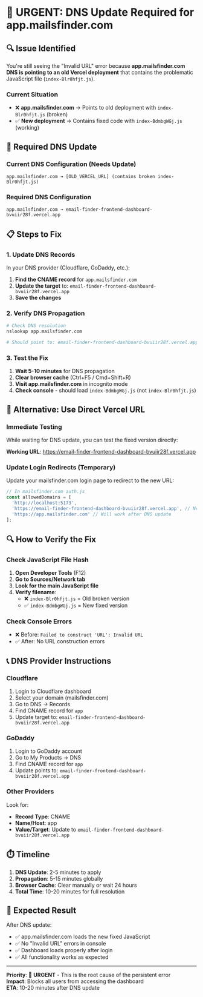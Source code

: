 # 🚨 URGENT: DNS Update Required for app.mailsfinder.com

## 🔍 Issue Identified

You're still seeing the "Invalid URL" error because **app.mailsfinder.com DNS is pointing to an old Vercel deployment** that contains the problematic JavaScript file (`index-Blr0hfjt.js`).

### Current Situation
- ❌ **app.mailsfinder.com** → Points to old deployment with `index-Blr0hfjt.js` (broken)
- ✅ **New deployment** → Contains fixed code with `index-BdmbgWGj.js` (working)

## 🔧 Required DNS Update

### Current DNS Configuration (Needs Update)
```
app.mailsfinder.com → [OLD_VERCEL_URL] (contains broken index-Blr0hfjt.js)
```

### Required DNS Configuration
```
app.mailsfinder.com → email-finder-frontend-dashboard-bvuiir28f.vercel.app
```

## 📋 Steps to Fix

### 1. Update DNS Records
In your DNS provider (Cloudflare, GoDaddy, etc.):

1. **Find the CNAME record** for `app.mailsfinder.com`
2. **Update the target** to: `email-finder-frontend-dashboard-bvuiir28f.vercel.app`
3. **Save the changes**

### 2. Verify DNS Propagation
```bash
# Check DNS resolution
nslookup app.mailsfinder.com

# Should point to: email-finder-frontend-dashboard-bvuiir28f.vercel.app
```

### 3. Test the Fix
1. **Wait 5-10 minutes** for DNS propagation
2. **Clear browser cache** (Ctrl+F5 / Cmd+Shift+R)
3. **Visit app.mailsfinder.com** in incognito mode
4. **Check console** - should load `index-BdmbgWGj.js` (not `index-Blr0hfjt.js`)

## 🚀 Alternative: Use Direct Vercel URL

### Immediate Testing
While waiting for DNS update, you can test the fixed version directly:

**Working URL**: https://email-finder-frontend-dashboard-bvuiir28f.vercel.app

### Update Login Redirects (Temporary)
Update your mailsfinder.com login page to redirect to the new URL:

```javascript
// In mailsfinder.com auth.js
const allowedDomains = [
  'http://localhost:5173',
  'https://email-finder-frontend-dashboard-bvuiir28f.vercel.app', // New working URL
  'https://app.mailsfinder.com' // Will work after DNS update
];
```

## 🔍 How to Verify the Fix

### Check JavaScript File Hash
1. **Open Developer Tools** (F12)
2. **Go to Sources/Network tab**
3. **Look for the main JavaScript file**
4. **Verify filename**:
   - ❌ `index-Blr0hfjt.js` = Old broken version
   - ✅ `index-BdmbgWGj.js` = New fixed version

### Check Console Errors
- ❌ Before: `Failed to construct 'URL': Invalid URL`
- ✅ After: No URL construction errors

## 📞 DNS Provider Instructions

### Cloudflare
1. Login to Cloudflare dashboard
2. Select your domain (mailsfinder.com)
3. Go to DNS → Records
4. Find CNAME record for `app`
5. Update target to: `email-finder-frontend-dashboard-bvuiir28f.vercel.app`

### GoDaddy
1. Login to GoDaddy account
2. Go to My Products → DNS
3. Find CNAME record for `app`
4. Update points to: `email-finder-frontend-dashboard-bvuiir28f.vercel.app`

### Other Providers
Look for:
- **Record Type**: CNAME
- **Name/Host**: app
- **Value/Target**: Update to `email-finder-frontend-dashboard-bvuiir28f.vercel.app`

## ⏱️ Timeline

1. **DNS Update**: 2-5 minutes to apply
2. **Propagation**: 5-15 minutes globally
3. **Browser Cache**: Clear manually or wait 24 hours
4. **Total Time**: 10-20 minutes for full resolution

## 🎯 Expected Result

After DNS update:
- ✅ app.mailsfinder.com loads the new fixed JavaScript
- ✅ No "Invalid URL" errors in console
- ✅ Dashboard loads properly after login
- ✅ All functionality works as expected

---

**Priority**: 🚨 **URGENT** - This is the root cause of the persistent error  
**Impact**: Blocks all users from accessing the dashboard  
**ETA**: 10-20 minutes after DNS update